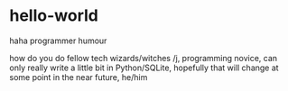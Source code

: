 # hello-world
haha programmer humour

how do you do fellow tech wizards/witches /j,
programming novice, can only really write a little bit in Python/SQLite,
hopefully that will change at some point in the near future,
he/him

